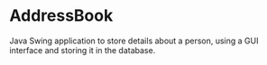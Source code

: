 # AddressBook
Java Swing application to store details about a person, using a GUI interface and storing it in the database.
